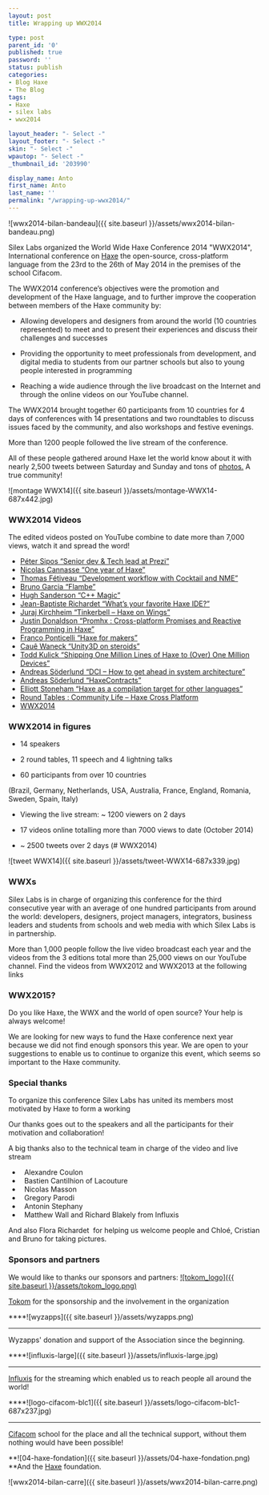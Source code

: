 ```yaml
---
layout: post
title: Wrapping up WWX2014

type: post
parent_id: '0'
published: true
password: ''
status: publish
categories:
- Blog Haxe
- The Blog
tags:
- Haxe
- silex labs
- wwx2014

layout_header: "- Select -"
layout_footer: "- Select -"
skin: "- Select -"
wpautop: "- Select -"
_thumbnail_id: '203990'

display_name: Anto
first_name: Anto
last_name: ''
permalink: "/wrapping-up-wwx2014/"
---
```


![wwx2014-bilan-bandeau]({{ site.baseurl }}/assets/wwx2014-bilan-bandeau.png)

Silex Labs organized the World Wide Haxe Conference 2014 "WWX2014", International conference on [Haxe](http://haxe.org/) the open-source, cross-platform language from the 23rd to the 26th of May 2014 in the premises of the school Cifacom.

The WWX2014 conference’s objectives were the promotion and development of the Haxe language, and to further improve the cooperation between members of the Haxe community
by: 
- Allowing developers and designers from around the world (10 countries represented) to meet and to present their experiences and discuss their challenges and successes

- Providing the opportunity to meet professionals from development, and digital media to students from our partner schools but also to young people interested in programming

- Reaching a wide audience through the live broadcast on the Internet and through the online videos on our YouTube channel.

The WWX2014 brought together 60 participants from 10 countries for 4 days of conferences with 14 presentations and two roundtables to discuss issues faced by the community, and also workshops and festive evenings.

More than 1200 people followed the live stream of the conference.

All of these people gathered around Haxe let the world know about it with nearly 2,500 tweets between Saturday and Sunday and tons of [photos.](https://www.flickr.com/photos/120854033@N02/sets/72157644567142547/) A true community!

![montage WWX14]({{ site.baseurl }}/assets/montage-WWX14-687x442.jpg)

### WWX2014 Videos

The edited videos posted on YouTube combine to date more than 7,000 views, watch it and spread the word!

*   [Péter Sipos “Senior dev & Tech lead at Prezi”](https://www.silexlabs.org/?p=202977)
*   [Nicolas Cannasse “One year of Haxe”](https://www.silexlabs.org/?p=202725)
*   [Thomas Fétiveau “Development workflow with Cocktail and NME”](https://www.silexlabs.org/?p=202751)
*   [Bruno Garcia “Flambe”](https://www.silexlabs.org/?p=202765)
*   [Hugh Sanderson “C++ Magic”](https://www.silexlabs.org/?p=202807)
*   [Jean-Baptiste Richardet “What’s your favorite Haxe IDE?”](https://www.silexlabs.org/?p=202957)
*   [Juraj Kirchheim “Tinkerbell – Haxe on Wings”](https://www.silexlabs.org/?p=202939)
*   [Justin Donaldson “Promhx
: Cross-platform Promises and Reactive Programming in Haxe”](https://www.silexlabs.org/?p=202971)
*   [Franco Ponticelli “Haxe for makers”](https://www.silexlabs.org/?p=202990)
*   [Cauê Waneck “Unity3D on steroids”](https://www.silexlabs.org/?p=203012)
*   [Todd Kulick “Shipping One Million Lines of Haxe to (Over) One Million Devices”](https://www.silexlabs.org/?p=203004)
*   [Andreas Söderlund “DCI – How to get ahead in system architecture”](https://www.silexlabs.org/?p=203019)
*   [Andreas Söderlund “HaxeContracts”](https://www.silexlabs.org/?p=203019)
*   [Elliott Stoneham “Haxe as a compilation target for other languages”](https://www.silexlabs.org/?p=202984)
*   [Round Tables
: Community Life – Haxe Cross Platform](https://www.silexlabs.org/wwx-2014-round-tables-community-life-haxe-cross-platform/)
*   [WWX2014](https://www.youtube.com/watch?v=XBMJYpxoP70)

### **WWX2014 in figures**

*   14 speakers

*   2 round tables, 11 speech and 4 lightning talks

*   60 participants from over 10 countries

(Brazil, Germany, Netherlands, USA, Australia, France, England, Romania, Sweden, Spain, Italy)

*   Viewing the live
stream: ~ 1200 viewers on 2 days

*   17 videos online totalling more than 7000 views to date (October 2014)

*   ~ 2500 tweets over 2 days (# WWX2014)

![tweet WWX14]({{ site.baseurl }}/assets/tweet-WWX14-687x339.jpg)

### **WWXs**

Silex Labs is in charge of organizing this conference for the third consecutive year with an average of one hundred participants from around the
world: developers, designers, project managers, integrators, business leaders and students from schools and web media with which Silex Labs is in partnership.

More than 1,000 people follow the live video broadcast each year and the videos from the 3 editions total more than 25,000 views on our YouTube channel. Find the videos from WWX2012 and WWX2013 at the following links





### **WWX2015?**

Do you like Haxe, the WWX and the world of open source? Your help is always welcome!

We are looking for new ways to fund the Haxe conference next year because we did not find enough sponsors this year. We are open to your suggestions to enable us to continue to organize this event, which seems so important to the Haxe community.

### **Special thanks**

To organize this conference Silex Labs has united its members most motivated by Haxe to form a working


Our thanks goes out to the speakers and all the participants for their motivation and collaboration!

A big thanks also to the technical team in charge of the video and live stream

*     Alexandre Coulon
*     Bastien Cantilhion of Lacouture
*     Nicolas Masson
*     Gregory Parodi
*     Antonin Stephany
*     Matthew Wall and Richard Blakely from Influxis

And also Flora Richardet  for helping us welcome people and Chloé, Cristian and Bruno for taking pictures.

### **Sponsors and partners**

We would like to thanks our sponsors and
partners: 
[![tokom_logo]({{ site.baseurl }}/assets/tokom_logo.png)](http://www.tokom.fr/)

[Tokom](http://www.tokom.fr/) for the sponsorship and the involvement in the organization

****![wyzapps]({{ site.baseurl }}/assets/wyzapps.png)  
****

Wyzapps' donation and support of the Association since the beginning.

****![influxis-large]({{ site.baseurl }}/assets/influxis-large.jpg)  
****

[Influxis](http://influxis.com/) for the streaming which enabled us to reach people all around the world!

****![logo-cifacom-blc1]({{ site.baseurl }}/assets/logo-cifacom-blc1-687x237.jpg)  
****

[Cifacom](http://www.cifacom.com/) school for the place and all the technical support, without them nothing would have been possible!

**![04-haxe-fondation]({{ site.baseurl }}/assets/04-haxe-fondation.png)  
**And the [Haxe](http://haxe-foundation.org/) foundation.

![wwx2014-bilan-carre]({{ site.baseurl }}/assets/wwx2014-bilan-carre.png)